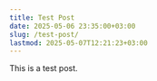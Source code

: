 ```yaml
---
title: Test Post
date: 2025-05-06 23:35:00+03:00
slug: /test-post/
lastmod: 2025-05-07T12:21:23+03:00
---
```


This is a test post.